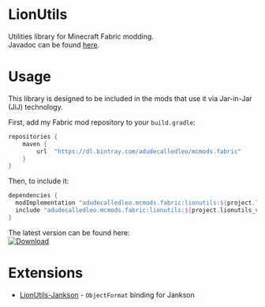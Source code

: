 # LionUtils
Utilities library for Minecraft Fabric modding.  
Javadoc can be found [here](https://leo40git.github.io/LionUtils).

# Usage
This library is designed to be included in the mods that use it via Jar-in-Jar (JiJ) technology.

First, add my Fabric mod repository to your `build.gradle`:
```gradle
repositories {
	maven {
		url  "https://dl.bintray.com/adudecalledleo/mcmods.fabric"
	}
}
```
Then, to include it:
```gradle
dependencies {
  modImplementation "adudecalledleo.mcmods.fabric:lionutils:${project.lionutils_version}"
  include "adudecalledleo.mcmods.fabric:lionutils:${project.lionutils_version}"
}
```
The latest version can be found here:  
[![Download](https://api.bintray.com/packages/adudecalledleo/mcmods.fabric/lionutils/images/download.svg)](https://bintray.com/adudecalledleo/mcmods.fabric/lionutils/_latestVersion)

# Extensions
- [LionUtils-Jankson](https://github.com/Leo40Git/LionUtils-Jankson) - `ObjectFormat` binding for Jankson

